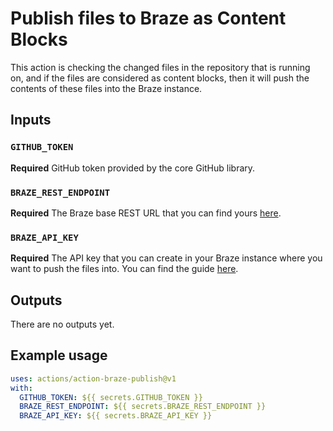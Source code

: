 # Publish files to Braze as Content Blocks

This action is checking the changed files in the repository that is running on,
and if the files are considered as content blocks, then it will push the
contents of these files into the Braze instance.

## Inputs

### `GITHUB_TOKEN`

**Required** GitHub token provided by the core GitHub library.

### `BRAZE_REST_ENDPOINT`

**Required** The Braze base REST URL that you can find yours
[here](https://www.braze.com/docs/api/basics/#endpoints).

### `BRAZE_API_KEY`

**Required** The API key that you can create in your Braze instance where you
want to push the files into. You can find the guide
[here](https://www.braze.com/docs/api/basics/#rest-api-key).

## Outputs

There are no outputs yet.

## Example usage

```yaml
uses: actions/action-braze-publish@v1
with:
  GITHUB_TOKEN: ${{ secrets.GITHUB_TOKEN }}
  BRAZE_REST_ENDPOINT: ${{ secrets.BRAZE_REST_ENDPOINT }}
  BRAZE_API_KEY: ${{ secrets.BRAZE_API_KEY }}
```
